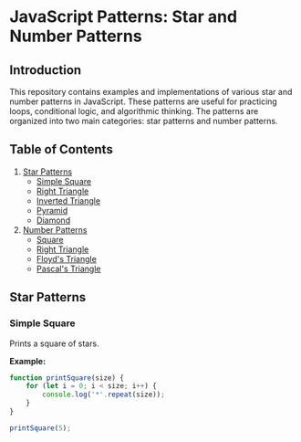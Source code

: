# JavaScript Patterns: Star and Number Patterns

## Introduction

This repository contains examples and implementations of various star and number patterns in JavaScript. These patterns are useful for practicing loops, conditional logic, and algorithmic thinking. The patterns are organized into two main categories: star patterns and number patterns.

## Table of Contents

1. [Star Patterns](#star-patterns)
    - [Simple Square](#simple-square)
    - [Right Triangle](#right-triangle)
    - [Inverted Triangle](#inverted-triangle)
    - [Pyramid](#pyramid)
    - [Diamond](#diamond)
2. [Number Patterns](#number-patterns)
    - [Square](#square)
    - [Right Triangle](#right-triangle-1)
    - [Floyd's Triangle](#floyds-triangle)
    - [Pascal's Triangle](#pascals-triangle)

## Star Patterns

### Simple Square

Prints a square of stars.

**Example:**

```javascript
function printSquare(size) {
    for (let i = 0; i < size; i++) {
        console.log('*'.repeat(size));
    }
}

printSquare(5);
